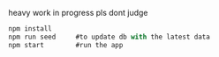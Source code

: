 heavy work in progress pls dont judge
```js
npm install
npm run seed     #to update db with the latest data
npm start        #run the app
```
